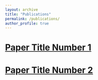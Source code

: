 ```yaml
---
layout: archive
title: "Publications"
permalink: /publications/
author_profile: true
---
```


# [Paper Title Number 1](http://academicpages.github.io/files/paper1.pdf)

# [Paper Title Number 2](http://academicpages.github.io/files/paper2.pdf)
